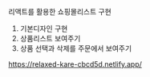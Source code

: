 리액트를 활용한 쇼핑몰리스트 구현

1. 기본디자인 구현
2. 상품리스트 보여주기
3. 상품 선택과 삭제를 주문에서 보여주기

https://relaxed-kare-cbcd5d.netlify.app/
